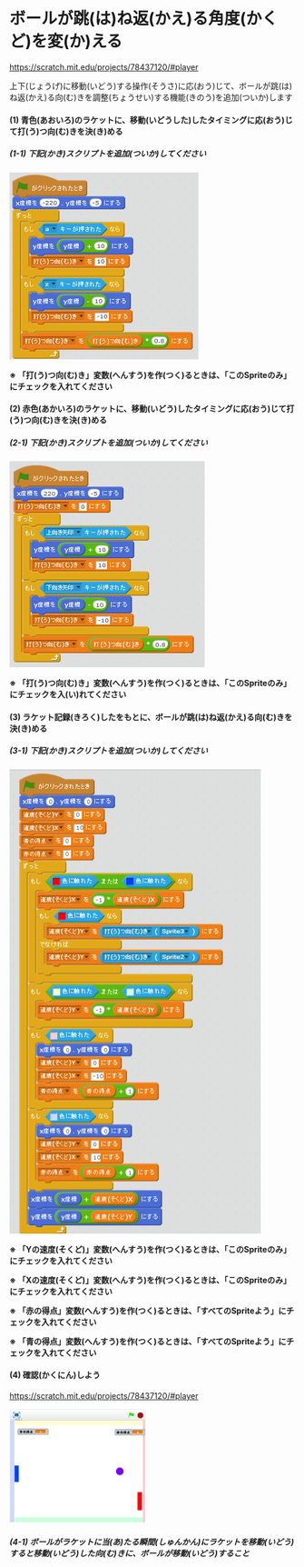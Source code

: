 # ボールが跳(は)ね返(かえ)る角度(かくど)を変(か)える
https://scratch.mit.edu/projects/78437120/#player

上下(じょうげ)に移動(いどう)する操作(そうさ)に応(おう)じて、ボールが跳(は)ね返(かえ)る向(む)きを調整(ちょうせい)する機能(きのう)を追加(ついか)します

#### (1) 青色(あおいろ)のラケットに、移動(いどうした)したタイミングに応(おう)じて打(う)つ向(む)きを決(き)める
##### (1-1) 下記(かき)スクリプトを追加(ついか)してください
![](racket_script_004a.png)

**※ 「打(う)つ向(む)き」変数(へんすう)を作(つく)るときは、「このSpriteのみ」にチェックを入れてください**

#### (2) 赤色(あかいろ)のラケットに、移動(いどう)したタイミングに応(おう)じて打(う)つ向(む)きを決(き)める
##### (2-1) 下記(かき)スクリプトを追加(ついか)してください
![](racket_script_005a.png)

**※ 「打(う)つ向(む)き」変数(へんすう)を作(つく)るときは、「このSpriteのみ」にチェックを入(い)れてください**


#### (3) ラケット記録(きろく)したをもとに、ボールが跳(は)ね返(かえ)る向(む)きを決(き)める
##### (3-1) 下記(かき)スクリプトを追加(ついか)してください
![](ball_script_005a.png)

**※ 「Yの速度(そくど)」変数(へんすう)を作(つく)るときは、「このSpriteのみ」にチェックを入れてください**

**※ 「Xの速度(そくど)」変数(へんすう)を作(つく)るときは、「このSpriteのみ」にチェックを入れてください**

**※ 「赤の得点」変数(へんすう)を作(つく)るときは、「すべてのSpriteよう」にチェックを入れてください**

**※ 「青の得点」変数(へんすう)を作(つく)るときは、「すべてのSpriteよう」にチェックを入れてください**

#### (4) 確認(かくにん)しよう
https://scratch.mit.edu/projects/78437120/#player

![](score_scratch_001a.png)

##### (4-1) ボールがラケットに当(あ)たる瞬間(しゅんかん)にラケットを移動(いどう)すると移動(いどう)した向(む)きに、ボールが移動(いどう)すること
